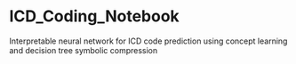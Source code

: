 # ICD_Coding_Notebook
Interpretable neural network for ICD code prediction using concept learning and decision tree symbolic compression 
